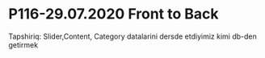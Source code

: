 # P116-29.07.2020 Front to Back

Tapshiriq:
Slider,Content, Category datalarini dersde etdiyimiz kimi db-den getirmek

